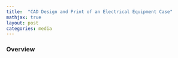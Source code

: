 ```yaml
---
title:  "CAD Design and Print of an Electrical Equipment Case"
mathjax: true
layout: post
categories: media
---
```


<!-- <p style="text-align:center;">
    <img width="839" height="741" src="/img/pneumatic_table/pneumatic_table_whole_setup.png" alt="laboratory prenumatic table">
</p> -->

### Overview
